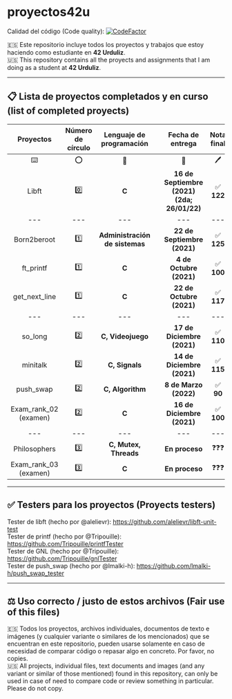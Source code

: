 # proyectos42u

Calidad del código (Code quality): [![CodeFactor](https://www.codefactor.io/repository/github/allplayed/proyectos42u/badge?s=78de944f4586421d1953b3a1ca590ed1e74c1c01)](https://www.codefactor.io/repository/github/allplayed/proyectos42u)

🇪🇸 Este repositorio incluye todos los proyectos y trabajos que estoy haciendo como estudiante en **42 Urduliz**.           
🇺🇸 This repository contains all the proyects and assignments that I am doing as a student at **42 Urduliz**.

-------

## 📋 Lista de proyectos completados y en curso (list of completed proyects)
| Proyectos | Número de círculo | Lenguaje de programación | | Fecha de entrega | Nota final |
| :-------------: | :-------------: | :-------------: | :-------------: | :-------------: | :-------------: |
| ⌨️ | ⭕ | 🧠 | | 📅 | 🖊️ |
| Libft  | 0️⃣ | **C** | | **16 de Septiembre (2021) (2da; 26/01/22)** | ✅ **122** |
| --- | --- | --- | | --- | --- |
| Born2beroot | 1️⃣ | **Administración de sistemas**  | | **22 de Septiembre (2021)**  | ✅ **125** |
| ft_printf | 1️⃣ | **C** | | **4 de Octubre (2021)**  | ✅ **100** |
| get_next_line | 1️⃣ | **C** | | **22 de Octubre (2021)**  | ✅ **117** |
| --- | --- | --- | | --- | --- |
| so_long | 2️⃣ | **C, Videojuego** | | **17 de Diciembre (2021)**  | ✅ **110** |
| minitalk | 2️⃣ | **C, Signals** | | **14 de Diciembre (2021)**  | ✅ **115** |
| push_swap | 2️⃣ | **C, Algorithm** | | **8 de Marzo (2022)** | ✅ **90** |
| Exam_rank_02 (examen) | 2️⃣ | **C** | | **16 de Diciembre (2021)** | ✅ **100** |
| --- | --- | --- | | --- | --- |
| Philosophers | 3️⃣ | **C, Mutex, Threads** | | **En proceso**  | ❓❓❓ |
| Exam_rank_03 (examen) | 3️⃣ | **C** | | **En proceso** | ❓❓❓ |

-------

## ✅ Testers para los proyectos (Proyects testers)
Tester de libft (hecho por @alelievr): https://github.com/alelievr/libft-unit-test                    
Tester de printf (hecho por @Tripouille): https://github.com/Tripouille/printfTester                    
Tester de GNL (hecho por @Tripouille): https://github.com/Tripouille/gnlTester                       
Tester de push_swap (hecho por @lmalki-h): https://github.com/lmalki-h/push_swap_tester

-------

## ⚖️ Uso correcto / justo de estos archivos (Fair use of this files)
🇪🇸 Todos los proyectos, archivos individuales, documentos de texto e imágenes (y cualquier variante o similares de los mencionados) que se encuentran en este repositorio, pueden usarse solamente en caso de necesidad de comparar código o repasar algo en concreto. Por favor, no copies.              
🇺🇸 All projects, individual files, text documents and images (and any variant or similar of those mentioned) found in this repository, can only be used in case of need to compare code or review something in particular. Please do not copy.
